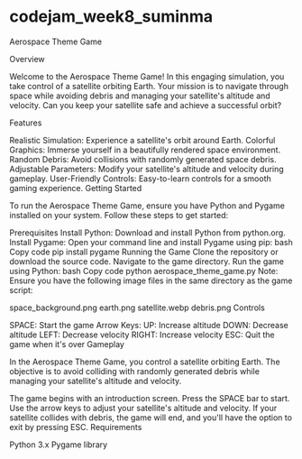 # codejam_week8_suminma

Aerospace Theme Game

Overview

Welcome to the Aerospace Theme Game! In this engaging simulation, you take control of a satellite orbiting Earth. Your mission is to navigate through space while avoiding debris and managing your satellite's altitude and velocity. Can you keep your satellite safe and achieve a successful orbit?

Features

Realistic Simulation: Experience a satellite's orbit around Earth.
Colorful Graphics: Immerse yourself in a beautifully rendered space environment.
Random Debris: Avoid collisions with randomly generated space debris.
Adjustable Parameters: Modify your satellite's altitude and velocity during gameplay.
User-Friendly Controls: Easy-to-learn controls for a smooth gaming experience.
Getting Started

To run the Aerospace Theme Game, ensure you have Python and Pygame installed on your system. Follow these steps to get started:

Prerequisites
Install Python: Download and install Python from python.org.
Install Pygame: Open your command line and install Pygame using pip:
bash
Copy code
pip install pygame
Running the Game
Clone the repository or download the source code.
Navigate to the game directory.
Run the game using Python:
bash
Copy code
python aerospace_theme_game.py
Note: Ensure you have the following image files in the same directory as the game script:

space_background.png
earth.png
satellite.webp
debris.png
Controls

SPACE: Start the game
Arrow Keys:
UP: Increase altitude
DOWN: Decrease altitude
LEFT: Decrease velocity
RIGHT: Increase velocity
ESC: Quit the game when it's over
Gameplay

In the Aerospace Theme Game, you control a satellite orbiting Earth. The objective is to avoid colliding with randomly generated debris while managing your satellite's altitude and velocity.

The game begins with an introduction screen. Press the SPACE bar to start.
Use the arrow keys to adjust your satellite's altitude and velocity.
If your satellite collides with debris, the game will end, and you'll have the option to exit by pressing ESC.
Requirements

Python 3.x
Pygame library
